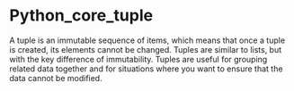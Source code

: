# Python_core_tuple
A tuple is an immutable sequence of items, which means that once a tuple is created, its elements cannot be changed. Tuples are similar to lists, but with the key difference of immutability. Tuples are useful for grouping related data together and for situations where you want to ensure that the data cannot be modified.

